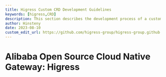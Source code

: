 ```yaml
---
title: Higress Custom CRD Development Guidelines
keywords: [higress,CRD]
description: This section describes the development process of a custom CRD in Higress.
author: Hinsteny
date: 2023-08-10
custom_edit_url: https://github.com/higress-group/higress-group.github.io/blob/main/src/content/docs/latest/en/dev/CustomResourceDefinition.md
---
```


# Alibaba Open Source Cloud Native Gateway: Higress
